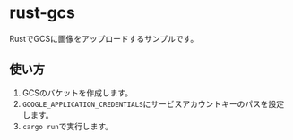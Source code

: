 # rust-gcs

RustでGCSに画像をアップロードするサンプルです。

## 使い方

1. GCSのバケットを作成します。
2. `GOOGLE_APPLICATION_CREDENTIALS`にサービスアカウントキーのパスを設定します。
3. `cargo run`で実行します。